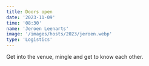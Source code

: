 ```yaml
---
title: Doors open
date: '2023-11-09'
time: '08:30'
name: 'Jeroen Leenarts'
image: '/images/hosts/2023/jeroen.webp'
type: 'Logistics'
---
```


Get into the venue, mingle and get to know each other.